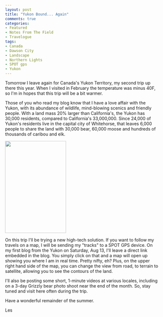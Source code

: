 ```yaml
---
layout: post
title: "Yukon Bound... Again"
comments: true
categories:
- Featured
- Notes From The Field
- Travelogue
tags:
- Canada
- Dawson City
- Landscape
- Northern Lights
- SPOT gps
- Yukon
---
```

Tomorrow I leave again for Canada's Yukon Territory, my second trip up there this year. When I visited in February the temperature was minus 40F, so I'm in hopes that this trip will be a bit warmer. 

Those of you who read my blog know that I have a love affair with the Yukon, with its abundance of wildlife, mind-blowing scenics and friendly people. With a land mass 20% larger than California's, the Yukon has 30,000 residents, compared to California's 33,000,000. Since 24,000 of Yukon's residents live in the capital city of Whitehorse, that leaves 6,000 people to share the land with 30,000 bear, 60,000 moose and hundreds of thousands of caribou and elk. 

<a href="http://blog.lesterpickerphoto.com/wp-content/uploads/2011/08/northernlights1.jpg"><img src="http://blog.lesterpickerphoto.com/wp-content/uploads/2011/08/northernlights1-199x300.jpg" alt="" title="northernlights1" width="199" height="300" class="size-medium wp-image-1395"></a>

On this trip I'll be trying a new high-tech solution. If you want to follow my travels on a map, I will be  sending my "tracks" to a SPOT GPS device. On my first blog from the Yukon on Saturday, Aug 13, I'll leave a direct link embedded in the blog. You simply click on that and a map will open up showing you where I am in real time. Pretty nifty, eh? Plus, on the upper right hand side of the map, you can change the view from road, to terrain to satellite, allowing you to see the contours of the land. 

I'll also be posting some short, 1-minute videos at various locales, including on a 3-day Grizzly bear photo shoot near the end of the month. So, stay tuned and visit here often during the trip.  

Have a wonderful remainder of the summer.

Les
